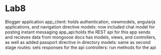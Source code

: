 # Lab8
Blogger application
app_client: holds authentication, viewmodels, angularjs applications, and navigation directive
models: now included chat model for posting instant messaging
app_api:holds the REST api for this app
sends and recieves data from mongoose docs
has models, views, and controllers, as well as added passport directive in directory
models: same as second stage
routes: sets responses for the api
controllers: run methods for the api
